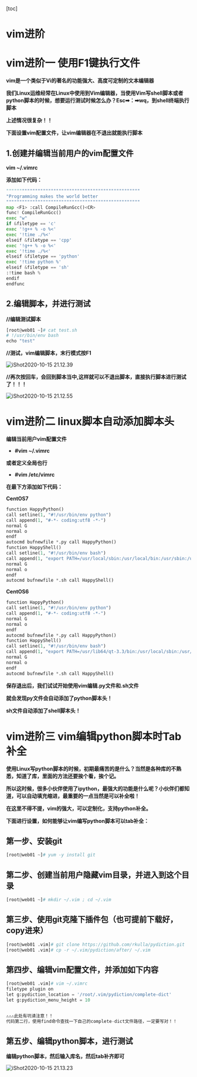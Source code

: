 [toc]



# vim进阶

# vim进阶一	使用F1键执行文件

**vim是一个类似于Vi的著名的功能强大、高度可定制的文本编辑器**

**我们Linux运维经常在Linux中使用到Vim编辑器，当使用Vim写shell脚本或者python脚本的时候，想要运行测试时候怎么办？Esc➡：➡wq，到shell终端执行脚本**

**上述情况很复杂！！**

**下面设置vim配置文件，让vim编辑器在不退出就能执行脚本**



## 1.创建并编辑当前用户的vim配置文件

**vim ~/.vimrc**

**添加如下代码：**

```python
"""""""""""""""""""""""""""""""""""""""""""""""""""
"Programming makes the world better
"""""""""""""""""""""""""""""""""""""""""""""""""""
map <F1> :call CompileRunGcc()<CR>
func! CompileRunGcc()
exec "w"
if &filetype == 'c'
exec '!g++ % -o %<'
exec '!time ./%<'
elseif &filetype == 'cpp'
exec '!g++ % -o %<'
exec '!time ./%<'
elseif &filetype == 'python'
exec '!time python %'
elseif &filetype == 'sh'
:!time bash %
endif
endfunc
```



## 2.编辑脚本，并进行测试

**//编辑测试脚本**

```python
[root@web01 ~]# cat test.sh 
# !/usr/bin/env bash
echo "test"
```



**//测试，vim编辑脚本，末行模式按F1**

![iShot2020-10-15 21.12.39](https://gitea.pptfz.cn/pptfz/picgo-images/raw/branch/master/img/iShot2020-10-15%2021.12.39.png)





**//再次按回车，会回到脚本当中,这样就可以不退出脚本，直接执行脚本进行测试了！！！**

![iShot2020-10-15 21.12.55](https://gitea.pptfz.cn/pptfz/picgo-images/raw/branch/master/img/iShot2020-10-15%2021.12.55.png)



# vim进阶二	linux脚本自动添加脚本头

**编辑当前用户vim配置文件**

- **\#vim ~/.vimrc**

**或者定义全局也行**

- **\#vim /etc/vimrc**

**在最下方添加如下代码：**

**CentOS7**

```python
function HappyPython()
call setline(1, "#!/usr/bin/env python")
call append(1, "#-*- coding:utf8 -*-")
normal G
normal o
endf
autocmd bufnewfile *.py call HappyPython()
function HappyShell()
call setline(1, "#!/usr/bin/env bash")
call append(1, "export PATH=/usr/local/sbin:/usr/local/bin:/usr/sbin:/usr/bin:/root/bin")
normal G
normal o
endf
autocmd bufnewfile *.sh call HappyShell()
```



**CentOS6**

```python
function HappyPython()
call setline(1, "#!/usr/bin/env python")
call append(1, "#-*- coding:utf8 -*-")
normal G
normal o
endf
autocmd bufnewfile *.py call HappyPython()
function HappyShell()
call setline(1, "#!/usr/bin/env bash")
call append(1, "export PATH=/usr/lib64/qt-3.3/bin:/usr/local/sbin:/usr/local/bin:/sbin:/bin:/usr/sbin:/usr/bin:/root/bin")
normal G
normal o
endf
autocmd bufnewfile *.sh call HappyShell()
```

**保存退出后，我们试试开始使用vim编辑.py文件和.sh文件**

**就会发现py文件会自动添加了python脚本头！**

**sh文件自动添加了shell脚本头！**





# vim进阶三	vim编辑python脚本时Tab补全

**使用Linux写python脚本的时候，初期最痛苦的是什么？当然是各种库的不熟悉，知道了库，里面的方法还要挨个看，挨个记。**

**所以这时候，很多小伙伴使用了ipython，最强大的功能是什么呢？小伙伴们都知道，可以自动填充缩进，最重要的一点当然是可以补全啦！**

**在这里不得不提，vim的强大，可以定制化，支持python补全。**

**下面进行设置，如何能够让vim编写python脚本可以tab补全：**



## 第一步、安装git

```python
[root@web01 ~]# yum -y install git
```



## 第二步、创建当前用户隐藏vim目录，并进入到这个目录

```python
[root@web01 ~]# mkdir ~/.vim ; cd ~/.vim
```



## 第三步、使用git克隆下插件包（也可提前下载好，copy进来）

```python
[root@web01 .vim]# git clone https://github.com/rkulla/pydiction.git
[root@web01 .vim]# cp -r ~/.vim/pydiction/after/ ~/.vim
```



## 第四步、编辑vim配置文件，并添加如下内容

```python
[root@web01 .vim]# vim ~/.vimrc
filetype plugin on
let g:pydiction_location = '/root/.vim/pydiction/complete-dict'
let g:pydiction_menu_height = 10


⚠️⚠️⚠️此处有坑请注意！！
代码第二行，使用find命令查找一下自己的complete-dict文件路径，一定要写对！！
```



## 第五步、编辑python脚本，进行测试

 **编辑python脚本，然后输入库名，然后tab补齐即可**

![iShot2020-10-15 21.13.23](https://gitea.pptfz.cn/pptfz/picgo-images/raw/branch/master/img/iShot2020-10-15%2021.13.23.png)

 
